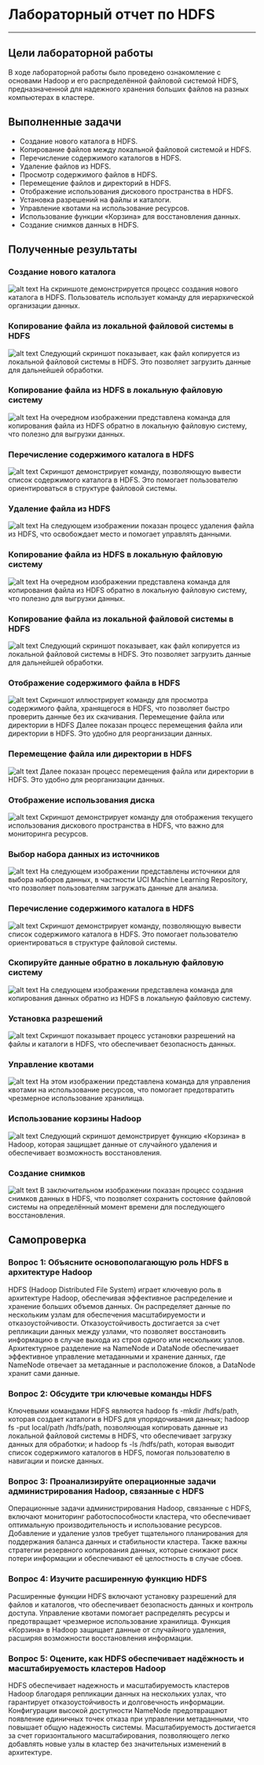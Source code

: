 # Лабораторный отчет по HDFS
---
## Цели лабораторной работы
В ходе лабораторной работы было проведено ознакомление с основами Hadoop и его распределённой файловой системой HDFS, предназначенной для надежного хранения больших файлов на разных компьютерах в кластере.

## Выполненные задачи
- Создание нового каталога в HDFS.
- Копирование файлов между локальной файловой системой и HDFS.
- Перечисление содержимого каталогов в HDFS.
- Удаление файлов из HDFS.
- Просмотр содержимого файлов в HDFS.
- Перемещение файлов и директорий в HDFS.
- Отображение использования дискового пространства в HDFS.
- Установка разрешений на файлы и каталоги.
- Управление квотами на использование ресурсов.
- Использование функции «Корзина» для восстановления данных.
- Создание снимков данных в HDFS.

## Полученные результаты

### Создание нового каталога
![alt text](image.png)
На скриншоте демонстрируется процесс создания нового каталога в HDFS. Пользователь использует команду для иерархической организации данных.

### Копирование файла из локальной файловой системы в HDFS
![alt text](image-1.png)
Следующий скриншот показывает, как файл копируется из локальной файловой системы в HDFS. Это позволяет загрузить данные для дальнейшей обработки.

### Копирование файла из HDFS в локальную файловую систему
![alt text](image-2.png)
На очередном изображении представлена команда для копирования файла из HDFS обратно в локальную файловую систему, что полезно для выгрузки данных.

### Перечисление содержимого каталога в HDFS
![alt text](image-3.png)
Скриншот демонстрирует команду, позволяющую вывести список содержимого каталога в HDFS. Это помогает пользователю ориентироваться в структуре файловой системы.

### Удаление файла из HDFS
![alt text](image-4.png)
На следующем изображении показан процесс удаления файла из HDFS, что освобождает место и помогает управлять данными.

### Копирование файла из HDFS в локальную файловую систему
![alt text](image-13.png)
На очередном изображении представлена команда для копирования файла из HDFS обратно в локальную файловую систему, что полезно для выгрузки данных.

### Копирование файла из локальной файловой системы в HDFS
![alt text](image-12.png)
Следующий скриншот показывает, как файл копируется из локальной файловой системы в HDFS. Это позволяет загрузить данные для дальнейшей обработки.

### Отображение содержимого файла в HDFS
![alt text](image-5.png)
Скриншот иллюстрирует команду для просмотра содержимого файла, хранящегося в HDFS, что позволяет быстро проверить данные без их скачивания.
Перемещение файла или директории в HDFS
Далее показан процесс перемещения файла или директории в HDFS. Это удобно для реорганизации данных.

### Перемещение файла или директории в HDFS
![alt text](image-14.png)
Далее показан процесс перемещения файла или директории в HDFS. Это удобно для реорганизации данных.

### Отображение использования диска
![alt text](image-6.png)
Скриншот демонстрирует команду для отображения текущего использования дискового пространства в HDFS, что важно для мониторинга ресурсов.

### Выбор набора данных из источников
![alt text](image-7.png)
На следующем изображении представлены источники для выбора наборов данных, в частности UCI Machine Learning Repository, что позволяет пользователям загружать данные для анализа.

### Перечисление содержимого каталога в HDFS
![alt text](image-15.png)
Скриншот демонстрирует команду, позволяющую вывести список содержимого каталога в HDFS. Это помогает пользователю ориентироваться в структуре файловой системы.

### Скопируйте данные обратно в локальную файловую систему
![alt text](image-16.png)
На следующем изображении представлена команда для копирования данных обратно из HDFS в локальную файловую систему.

### Установка разрешений
![alt text](image-8.png)
Скриншот показывает процесс установки разрешений на файлы и каталоги в HDFS, что обеспечивает безопасность данных.

### Управление квотами
![alt text](image-9.png)
На этом изображении представлена команда для управления квотами на использование ресурсов, что помогает предотвратить чрезмерное использование хранилища.

### Использование корзины Hadoop
![alt text](image-10.png)
Следующий скриншот демонстрирует функцию «Корзина» в Hadoop, которая защищает данные от случайного удаления и обеспечивает возможность восстановления.

### Создание снимков
![alt text](image-11.png)
В заключительном изображении показан процесс создания снимков данных в HDFS, что позволяет сохранить состояние файловой системы на определённый момент времени для последующего восстановления.

## Самопроверка
### Вопрос 1: Объясните основополагающую роль HDFS в архитектуре Hadoop
HDFS (Hadoop Distributed File System) играет ключевую роль в архитектуре Hadoop, обеспечивая эффективное распределение и хранение больших объемов данных. Он распределяет данные по нескольким узлам для обеспечения масштабируемости и отказоустойчивости. Отказоустойчивость достигается за счет репликации данных между узлами, что позволяет восстановить информацию в случае выхода из строя одного или нескольких узлов. Архитектурное разделение на NameNode и DataNode обеспечивает эффективное управление метаданными и хранение данных, где NameNode отвечает за метаданные и расположение блоков, а DataNode хранит сами данные.

### Вопрос 2: Обсудите три ключевые команды HDFS
Ключевыми командами HDFS являются hadoop fs -mkdir /hdfs/path, которая создает каталоги в HDFS для упорядочивания данных; hadoop fs -put local/path /hdfs/path, позволяющая копировать данные из локальной файловой системы в HDFS, что обеспечивает загрузку данных для обработки; и hadoop fs -ls /hdfs/path, которая выводит список содержимого каталогов в HDFS, помогая пользователю в навигации и поиске данных.

### Вопрос 3: Проанализируйте операционные задачи администрирования Hadoop, связанные с HDFS
Операционные задачи администрирования Hadoop, связанные с HDFS, включают мониторинг работоспособности кластера, что обеспечивает оптимальную производительность и использование ресурсов. Добавление и удаление узлов требует тщательного планирования для поддержания баланса данных и стабильности кластера. Также важны стратегии резервного копирования данных, которые снижают риск потери информации и обеспечивают её целостность в случае сбоев.

### Вопрос 4: Изучите расширенную функцию HDFS
Расширенные функции HDFS включают установку разрешений для файлов и каталогов, что обеспечивает безопасность данных и контроль доступа. Управление квотами помогает распределять ресурсы и предотвращает чрезмерное использование хранилища. Функция «Корзина» в Hadoop защищает данные от случайного удаления, расширяя возможности восстановления информации.

### Вопрос 5: Оцените, как HDFS обеспечивает надёжность и масштабируемость кластеров Hadoop
HDFS обеспечивает надежность и масштабируемость кластеров Hadoop благодаря репликации данных на нескольких узлах, что гарантирует отказоустойчивость и долговечность информации. Конфигурации высокой доступности NameNode предотвращают появление единичных точек отказа при управлении метаданными, что повышает общую надежность системы. Масштабируемость достигается за счет горизонтального масштабирования, позволяющего легко добавлять новые узлы в кластер без значительных изменений в архитектуре.
